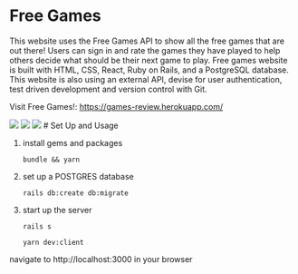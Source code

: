 # Free Games
This website uses the Free Games API to show all the free games that are out there! Users can sign in and rate the games they have played to help others decide what should be their next game to play. Free games website is built with HTML, CSS, React, Ruby on Rails, and a PostgreSQL database. This website is also using an external API, devise for user authentication, test driven development and version control with Git.

Visit Free Games!: https://games-review.herokuapp.com/

<img src="https://media.discordapp.net/attachments/909298340062187541/940148229268471838/Screen_Shot_2022-02-07_at_2.30.41_AM.png?width=934&height=513">
<img src="https://media.discordapp.net/attachments/909298340062187541/940148275342880778/Screen_Shot_2022-02-07_at_2.30.26_AM.png?width=933&height=513">
<img src="https://media.discordapp.net/attachments/909298340062187541/940148317973774336/Screen_Shot_2022-02-07_at_2.31.36_AM.png?width=933&height=513">
# Set Up and Usage
<ol> <li>install gems and packages</li>

`bundle && yarn`

<li>set up a POSTGRES database

`rails db:create db:migrate`

<li>start up the server

`rails s`

`yarn dev:client`
  </ol>

navigate to http://localhost:3000 in your browser

